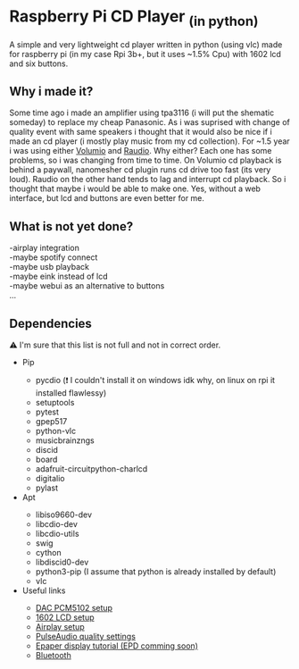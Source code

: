 # <strong>Raspberry Pi CD Player </Strong> <sub>(in python)</sub>
A simple and very lightweight cd player written in python (using vlc) made for raspberry pi (in my case Rpi 3b+, but it uses ~1.5% Cpu) with 1602 lcd and six buttons.

## Why i made it?
Some time ago i made an amplifier using tpa3116 (i will put the shematic someday) to replace my cheap Panasonic. As i was suprised with change of quality event with same speakers i thought that it would also be nice if i made an cd player (i mostly play music from my cd collection). For ~1.5 year i was using either [Volumio](https://volumio.com/en/get-started/)  and [Raudio](https://github.com/rern/raudio). Why either? Each one has some problems, so i was changing from time to time. On Volumio cd playback is behind a paywall, nanomesher cd plugin runs cd drive too fast (its very loud). Raudio on the other hand tends to lag and interrupt cd playback. So i thought that maybe i would be able to make one. Yes, without a web interface, but lcd and buttons are even better for me. 

## What is not yet done?
-airplay integration<br>
-maybe spotify connect<br>
-maybe usb playback<br>
-maybe eink instead of lcd<br>
-maybe webui as an alternative to buttons<br>
...<br>

## Dependencies
⚠ I'm sure that this list is not full and not in correct order.
<ul>
  <li>Pip</li>
    <ul>
      <li>pycdio (❗ I couldn't install it on windows idk why, on linux on rpi it installed flawlessy)</li>
      <li>setuptools </li>
      <li>pytest  </li>
      <li>gpep517  </li>  
      <li>python-vlc</li>
      <li>musicbrainzngs </li>
      <li>discid </li>
      <li>board</li>
      <li>adafruit-circuitpython-charlcd</li>
      <li>digitalio</li>
      <li>pylast</li>
    </ul>
  <li>Apt</li>
    <ul>
      <li>libiso9660-dev</li>
      <li>libcdio-dev</li>
      <li>libcdio-utils</li>
      <li>swig</li>
      <li>cython</li>
      <li>libdiscid0-dev</li>
      <li>python3-pip (I assume that python is already installed by default)</li>
      <li>vlc</li>
    </ul>
  <li>Useful links</li>
    <ul>
      <li><a href="https://blog.himbeer.me/2018/12/27/how-to-connect-a-pcm5102-i2s-dac-to-your-raspberry-pi/">DAC PCM5102 setup</a></li>
      <li><a href="https://www.youtube.com/watch?v=cVdSc8VYVBM">1602 LCD setup</a></li>
      <li><a href="https://pimylifeup.com/raspberry-pi-airplay-receiver/">Airplay setup</a></li>
      <li><a href="https://medium.com/@gamunu/enable-high-quality-audio-on-linux-6f16f3fe7e1f">PulseAudio quality settings</a></li>
      <li><a href="https://peppe8o.com/epaper-eink-raspberry-pi/">Epaper display tutorial (EPD comming soon)</a></li>
      <li><a href="https://github.com/nicokaiser/rpi-audio-receiver">Bluetooth</a></li>
    </ul>
</ul>
